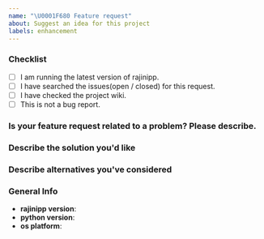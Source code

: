 ```yaml
---
name: "\U0001F680 Feature request"
about: Suggest an idea for this project
labels: enhancement
---
```


### Checklist
- [ ] I am running the latest version of rajinipp.
- [ ] I have searched the issues(open / closed) for this request.
- [ ] I have checked the project wiki.
- [ ] This is not a bug report.

<!--
Thank you for suggesting an idea to make Node.js better.

Please fill in as much of the template below as you're able.
-->

### Is your feature request related to a problem? Please describe.
<!-- Please describe the problem you are trying to solve. -->

### Describe the solution you'd like
<!-- Please describe the desired behavior. -->

### Describe alternatives you've considered
<!-- Please describe alternative solutions or features you have considered. -->

### General Info
* **rajinipp version**:
  <!-- command: rajinipp version -->
* **python version**:
  <!-- command: python --version -->
* **os platform**:
